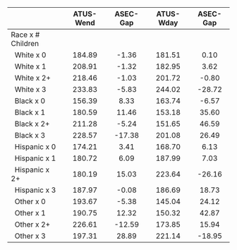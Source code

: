 
|                      |    ATUS-Wend |     ASEC-Gap |    ATUS-Wday |     ASEC-Gap |
| -------------------- | :----------: | :----------: | :----------: | :----------: |
| Race x # Children    |              |              |              |              |
| &nbsp;&nbsp;White x 0 |       184.89 |        -1.36 |       181.51 |         0.10 |
| &nbsp;&nbsp;White x 1 |       208.91 |        -1.32 |       182.95 |         3.62 |
| &nbsp;&nbsp;White x 2+ |       218.46 |        -1.03 |       201.72 |        -0.80 |
| &nbsp;&nbsp;White x 3 |       233.83 |        -5.83 |       244.02 |       -28.72 |
| &nbsp;&nbsp;Black x 0 |       156.39 |         8.33 |       163.74 |        -6.57 |
| &nbsp;&nbsp;Black x 1 |       180.59 |        11.46 |       153.18 |        35.60 |
| &nbsp;&nbsp;Black x 2+ |       211.28 |        -5.24 |       151.65 |        46.59 |
| &nbsp;&nbsp;Black x 3 |       228.57 |       -17.38 |       201.08 |        26.49 |
| &nbsp;&nbsp;Hispanic x 0 |       174.21 |         3.41 |       168.70 |         6.13 |
| &nbsp;&nbsp;Hispanic x 1 |       180.72 |         6.09 |       187.99 |         7.03 |
| &nbsp;&nbsp;Hispanic x 2+ |       180.19 |        15.03 |       223.64 |       -26.16 |
| &nbsp;&nbsp;Hispanic x 3 |       187.97 |        -0.08 |       186.69 |        18.73 |
| &nbsp;&nbsp;Other x 0 |       193.67 |        -5.38 |       145.04 |        24.12 |
| &nbsp;&nbsp;Other x 1 |       190.75 |        12.32 |       150.32 |        42.87 |
| &nbsp;&nbsp;Other x 2+ |       226.61 |       -12.59 |       173.85 |        15.94 |
| &nbsp;&nbsp;Other x 3 |       197.31 |        28.89 |       221.14 |       -18.95 |

